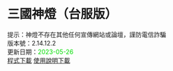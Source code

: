 # 三國神燈（台服版）
提示：神燈不存在其他任何宣傳網站或論壇，謹防電信詐騙<br>
版本號：2.14.12.2<br>
更新日期：<font color="#00dd00">2023-05-26</font><br>
[程式下載](https://pixeldrain.com/u/chNeJMJ7) [使用說明下載](https://pixeldrain.com/u/rQcYUYW5)<br>
